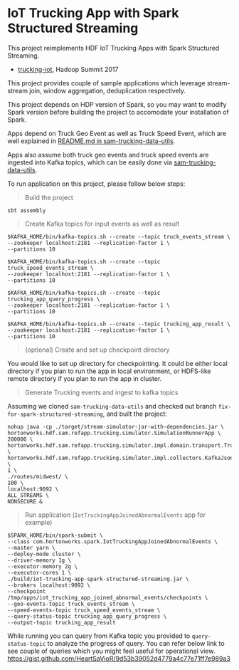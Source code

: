# IoT Trucking App with Spark Structured Streaming

This project reimplements HDF IoT Trucking Apps with Spark Structured Streaming.

* [trucking-iot](https://github.com/orendain/trucking-iot/tree/hadoop-summit-2017), Hadoop Summit 2017

This project provides couple of sample applications which leverage stream-stream join, window aggregation, deduplication respectively.

This project depends on HDP version of Spark, so you may want to modify Spark version before building the project to accomodate your installation of Spark.

Apps depend on Truck Geo Event as well as Truck Speed Event, which are well explained in [README.md in sam-trucking-data-utils](https://github.com/HeartSaVioR/sam-trucking-data-utils/blob/fix-for-spark-structured-streaming/README.md).

Apps also assume both truck geo events and truck speed events are ingested into Kafka topics, which can be easily done via [sam-trucking-data-utils](https://github.com/HeartSaVioR/sam-trucking-data-utils/blob/fix-for-spark-structured-streaming/README.md).

To run application on this project, please follow below steps:

> Build the project

`sbt assembly`

> Create Kafka topics for input events as well as result

```
$KAFKA_HOME/bin/kafka-topics.sh --create --topic truck_events_stream \
--zookeeper localhost:2181 --replication-factor 1 \
--partitions 10

$KAFKA_HOME/bin/kafka-topics.sh --create --topic truck_speed_events_stream \
--zookeeper localhost:2181 --replication-factor 1 \
--partitions 10

$KAFKA_HOME/bin/kafka-topics.sh --create --topic trucking_app_query_progress \
--zookeeper localhost:2181 --replication-factor 1 \
--partitions 10

$KAFKA_HOME/bin/kafka-topics.sh --create --topic trucking_app_result \
--zookeeper localhost:2181 --replication-factor 1 \
--partitions 10
```

> (optional) Create and set up checkpoint directory

You would like to set up directory for checkpointing. It could be either local directory if you plan to run the app in local environment, or HDFS-like remote directory if you plan to run the app in cluster.

> Generate Trucking events and ingest to kafka topics

Assuming we cloned `sam-trucking-data-utils` and checked out branch `fix-for-spark-structured-streaming`, and built the project:

```
nohup java -cp ./target/stream-simulator-jar-with-dependencies.jar \
hortonworks.hdf.sam.refapp.trucking.simulator.SimulationRunnerApp \
200000 \ hortonworks.hdf.sam.refapp.trucking.simulator.impl.domain.transport.Truck \
hortonworks.hdf.sam.refapp.trucking.simulator.impl.collectors.KafkaJsonEventCollector \
1 \
./routes/midwest/ \
100 \
localhost:9092 \
ALL_STREAMS \
NONSECURE &
```

> Run application (`IotTruckingAppJoinedAbnormalEvents` app for example)

```
$SPARK_HOME/bin/spark-submit \
--class com.hortonworks.spark.IotTruckingAppJoinedAbnormalEvents \
--master yarn \
--deploy-mode cluster \
--driver-memory 1g \
--executor-memory 2g \
--executor-cores 1 \
./build/iot-trucking-app-spark-structured-streaming.jar \
--brokers localhost:9092 \
--checkpoint /tmp/apps/iot_trucking_app_joined_abnormal_events/checkpoints \
--geo-events-topic truck_events_stream \
--speed-events-topic truck_speed_events_stream \
--query-status-topic trucking_app_query_progress \
--output-topic trucking_app_result
```

While running you can query from Kafka topic you provided to `query-status-topic` to analyze the progress of query. You can refer below link to see couple of queries which you might feel useful for operational view.
https://gist.github.com/HeartSaVioR/9d53b39052d4779a4c77e71ff7e989a3
